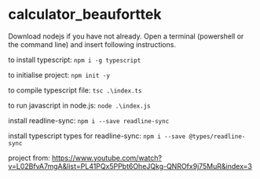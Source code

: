 # calculator_beauforttek

Download nodejs if you have not already. Open a terminal (powershell or the command line) and insert following instructions.

to install typescript: ```npm i -g typescript```

to initialise project: ```npm init -y```

 to compile typescript file: ```tsc .\index.ts```
 
 to run javascript in node.js: ```node .\index.js```

 install readline-sync: ```npm i --save readline-sync```

 install typescript types for readline-sync: ```npm i --save @types/readline-sync```

 project from: https://www.youtube.com/watch?v=L02BfvA7mgA&list=PL41PQx5PPbt6OheJQkg-QNROfx9j75MuR&index=3
